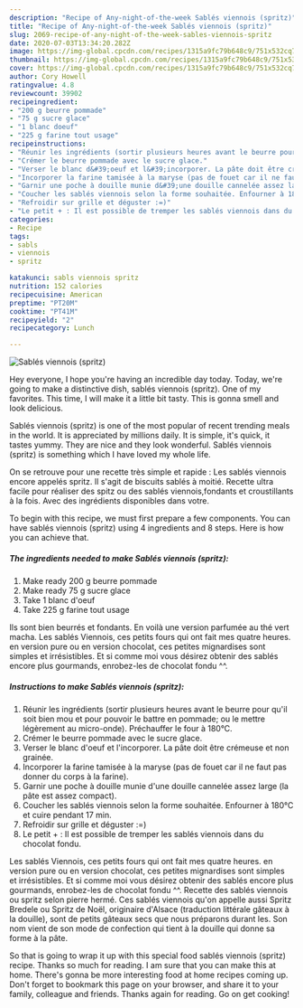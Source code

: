 ```yaml
---
description: "Recipe of Any-night-of-the-week Sablés viennois (spritz)"
title: "Recipe of Any-night-of-the-week Sablés viennois (spritz)"
slug: 2069-recipe-of-any-night-of-the-week-sables-viennois-spritz
date: 2020-07-03T13:34:20.282Z
image: https://img-global.cpcdn.com/recipes/1315a9fc79b648c9/751x532cq70/sables-viennois-spritz-photo-principale-de-la-recette.jpg
thumbnail: https://img-global.cpcdn.com/recipes/1315a9fc79b648c9/751x532cq70/sables-viennois-spritz-photo-principale-de-la-recette.jpg
cover: https://img-global.cpcdn.com/recipes/1315a9fc79b648c9/751x532cq70/sables-viennois-spritz-photo-principale-de-la-recette.jpg
author: Cory Howell
ratingvalue: 4.8
reviewcount: 39902
recipeingredient:
- "200 g beurre pommade"
- "75 g sucre glace"
- "1 blanc doeuf"
- "225 g farine tout usage"
recipeinstructions:
- "Réunir les ingrédients (sortir plusieurs heures avant le beurre pour qu&#39;il soit bien mou et pour pouvoir le battre en pommade; ou le mettre légèrement au micro-onde). Préchauffer le four à 180°C."
- "Crémer le beurre pommade avec le sucre glace."
- "Verser le blanc d&#39;oeuf et l&#39;incorporer. La pâte doit être crémeuse et non grainée."
- "Incorporer la farine tamisée à la maryse (pas de fouet car il ne faut pas donner du corps à la farine)."
- "Garnir une poche à douille munie d&#39;une douille cannelée assez large (la pâte est assez compact)."
- "Coucher les sablés viennois selon la forme souhaitée. Enfourner à 180°C et cuire pendant 17 min."
- "Refroidir sur grille et déguster :=)"
- "Le petit + : Il est possible de tremper les sablés viennois dans du chocolat fondu."
categories:
- Recipe
tags:
- sabls
- viennois
- spritz

katakunci: sabls viennois spritz 
nutrition: 152 calories
recipecuisine: American
preptime: "PT20M"
cooktime: "PT41M"
recipeyield: "2"
recipecategory: Lunch

---
```



![Sablés viennois (spritz)](https://img-global.cpcdn.com/recipes/1315a9fc79b648c9/751x532cq70/sables-viennois-spritz-photo-principale-de-la-recette.jpg)

Hey everyone, I hope you're having an incredible day today. Today, we're going to make a distinctive dish, sablés viennois (spritz). One of my favorites. This time, I will make it a little bit tasty. This is gonna smell and look delicious.

Sablés viennois (spritz) is one of the most popular of recent trending meals in the world. It is appreciated by millions daily. It is simple, it's quick, it tastes yummy. They are nice and they look wonderful. Sablés viennois (spritz) is something which I have loved my whole life.

On se retrouve pour une recette très simple et rapide : Les sablés viennois encore appelés spritz. Il s&#39;agit de biscuits sablés à moitié. Recette ultra facile pour réaliser des spitz ou des sablés viennois,fondants et croustillants à la fois. Avec des ingrédients disponibles dans votre.


To begin with this recipe, we must first prepare a few components. You can have sablés viennois (spritz) using 4 ingredients and 8 steps. Here is how you can achieve that.

<!--inarticleads1-->

##### The ingredients needed to make Sablés viennois (spritz):

1. Make ready 200 g beurre pommade
1. Make ready 75 g sucre glace
1. Take 1 blanc d&#39;oeuf
1. Take 225 g farine tout usage


Ils sont bien beurrés et fondants. En voilà une version parfumée au thé vert macha. Les sablés Viennois, ces petits fours qui ont fait mes quatre heures. en version pure ou en version chocolat, ces petites mignardises sont simples et irrésistibles. Et si comme moi vous désirez obtenir des sablés encore plus gourmands, enrobez-les de chocolat fondu ^^. 

<!--inarticleads2-->

##### Instructions to make Sablés viennois (spritz):

1. Réunir les ingrédients (sortir plusieurs heures avant le beurre pour qu&#39;il soit bien mou et pour pouvoir le battre en pommade; ou le mettre légèrement au micro-onde). Préchauffer le four à 180°C.
1. Crémer le beurre pommade avec le sucre glace.
1. Verser le blanc d&#39;oeuf et l&#39;incorporer. La pâte doit être crémeuse et non grainée.
1. Incorporer la farine tamisée à la maryse (pas de fouet car il ne faut pas donner du corps à la farine).
1. Garnir une poche à douille munie d&#39;une douille cannelée assez large (la pâte est assez compact).
1. Coucher les sablés viennois selon la forme souhaitée. Enfourner à 180°C et cuire pendant 17 min.
1. Refroidir sur grille et déguster :=)
1. Le petit + : Il est possible de tremper les sablés viennois dans du chocolat fondu.


Les sablés Viennois, ces petits fours qui ont fait mes quatre heures. en version pure ou en version chocolat, ces petites mignardises sont simples et irrésistibles. Et si comme moi vous désirez obtenir des sablés encore plus gourmands, enrobez-les de chocolat fondu ^^. Recette des sablés viennois ou spritz selon pierre hermé. Ces sablés viennois qu&#39;on appelle aussi Spritz Bredele ou Spritz de Noël, originaire d&#39;Alsace (traduction littérale gâteaux à la douille), sont de petits gâteaux secs que nous préparons durant les. Son nom vient de son mode de confection qui tient à la douille qui donne sa forme à la pâte. 

So that is going to wrap it up with this special food sablés viennois (spritz) recipe. Thanks so much for reading. I am sure that you can make this at home. There's gonna be more interesting food at home recipes coming up. Don't forget to bookmark this page on your browser, and share it to your family, colleague and friends. Thanks again for reading. Go on get cooking!
